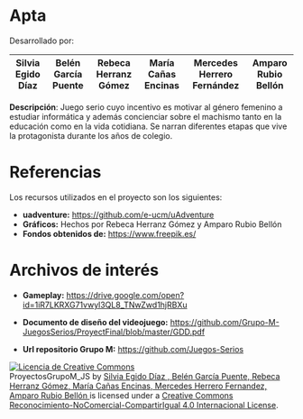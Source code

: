 # Apta

Desarrollado por: 

| Silvia Egido Díaz |Belén García Puente  |Rebeca Herranz Gómez|María Cañas Encinas|Mercedes Herrero Fernández|Amparo Rubio Bellón
|--|--|--|--|--|--|

**Descripción**:
Juego serio cuyo incentivo es motivar al género femenino a estudiar informática y además concienciar sobre el machismo tanto en la educación como en la vida cotidiana. Se narran diferentes etapas que vive la protagonista durante los años de colegio.


# Referencias

 Los recursos utilizados en el proyecto son los siguientes:
-  **uadventure:**
  https://github.com/e-ucm/uAdventure
-  **Gráficos:**
 Hechos por Rebeca Herranz Gómez y Amparo Rubio Bellón
- **Fondos obtenidos de:**
https://www.freepik.es/
# Archivos de interés

 - **Gameplay:** 
https://drive.google.com/open?id=1iR7LKRXG71vwyl3QL8_TNwZwd1hjRBXu

- **Documento de diseño del videojuego:**
https://github.com/Grupo-M-JuegosSerios/ProyectFinal/blob/master/GDD.pdf

- **Url repositorio Grupo M:**
https://github.com/Juegos-Serios


<a rel="license" href="http://creativecommons.org/licenses/by-nc-sa/4.0/"><img alt="Licencia de Creative Commons" style="border-width:0" src="https://i.creativecommons.org/l/by-nc-sa/4.0/88x31.png"></a><br><span xmlns:dct="http://purl.org/dc/terms/" property="dct:title">ProyectosGrupoM_JS</span> by <a xmlns:cc="http://creativecommons.org/ns#" href="https://github.com/Juegos-Serios" property="cc:attributionName" rel="cc:attributionURL"> Silvia Egido Díaz , Belén García Puente, Rebeca Herranz Gómez, María Cañas Encinas, Mercedes Herrero Fernandez, Amparo Rubio Bellón </a> is licensed under a <a rel="license" href="http://creativecommons.org/licenses/by-nc-sa/4.0/">Creative Commons Reconocimiento-NoComercial-CompartirIgual 4.0 Internacional License</a>.
